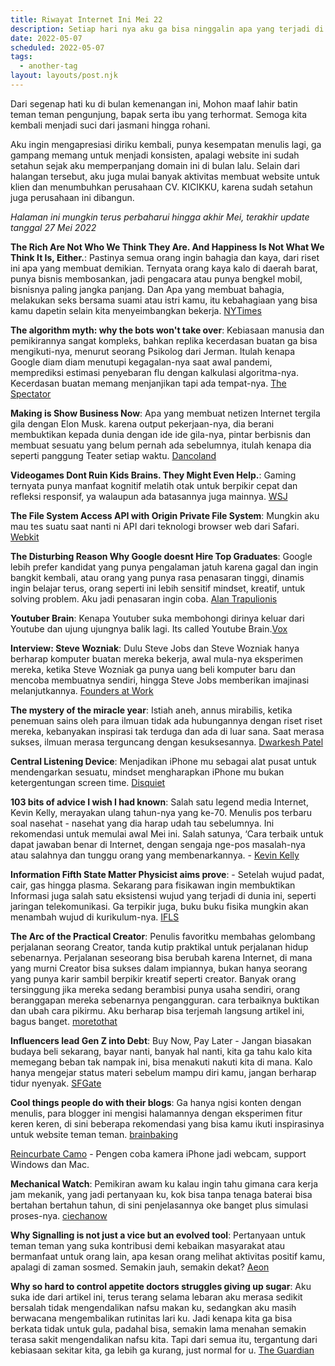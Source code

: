 ```yaml
---
title: Riwayat Internet Ini Mei 22
description: Setiap hari nya aku ga bisa ninggalin apa yang terjadi di Internet pagi hari
date: 2022-05-07
scheduled: 2022-05-07
tags:
  - another-tag
layout: layouts/post.njk
---
```


Dari segenap hati ku di bulan kemenangan ini, Mohon maaf lahir batin teman teman pengunjung, bapak serta ibu yang terhormat. Semoga kita kembali menjadi suci dari jasmani hingga rohani. 

Aku ingin mengapresiasi diriku kembali, punya kesempatan menulis lagi, ga gampang memang untuk menjadi konsisten, apalagi website ini sudah setahun sejak aku memperpanjang domain ini di bulan lalu. Selain dari halangan tersebut, aku juga mulai banyak aktivitas membuat website untuk klien dan menumbuhkan perusahaan CV. KICIKKU, karena sudah setahun juga perusahaan ini dibangun.

*Halaman ini mungkin terus perbaharui hingga akhir Mei, terakhir update tanggal 27 Mei 2022*

**The Rich Are Not Who We Think They Are. And Happiness Is Not What We Think It Is, Either.**: Pastinya semua orang ingin bahagia dan kaya, dari riset ini apa yang membuat demikian. Ternyata orang kaya kalo di daerah barat, punya bisnis membosankan, jadi pengacara atau punya bengkel mobil, bisnisnya paling jangka panjang. Dan Apa yang membuat bahagia, melakukan seks bersama suami atau istri kamu, itu kebahagiaan yang bisa kamu dapetin selain kita menyeimbangkan bekerja. [NYTimes](https://www.nytimes.com/2022/05/14/opinion/sunday/rich-happiness-big-data.html)

**The algorithm myth: why the bots won't take over**: Kebiasaan manusia dan pemikirannya sangat kompleks, bahkan replika kecerdasan buatan ga bisa mengikuti-nya, menurut seorang Psikolog dari Jerman. Itulah kenapa Google diam diam menutupi kegagalan-nya saat awal pandemi, memprediksi estimasi penyebaran flu dengan kalkulasi algoritma-nya. Kecerdasan buatan memang menjanjikan tapi ada tempat-nya. [The Spectator](https://www.spectator.co.uk/article/the-algorithm-myth-why-the-bots-won-t-take-over)

**Making is Show Business Now**: Apa yang membuat netizen Internet tergila gila dengan Elon Musk. karena output pekerjaan-nya, dia berani membuktikan kepada dunia dengan ide ide gila-nya, pintar berbisnis dan membuat sesuatu yang belum pernah ada sebelumnya, itulah kenapa dia seperti panggung Teater setiap waktu. [Dancoland](https://alexdanco.com/2020/10/08/making-is-show-business-now/)

**Videogames Dont Ruin Kids Brains. They Might Even Help.**: Gaming ternyata punya manfaat kognitif melatih otak untuk berpikir cepat dan refleksi responsif, ya walaupun ada batasannya juga mainnya. [WSJ](https://www.wsj.com/articles/the-not-terrible-news-about-videogames-and-your-kids-brain-11652460977)

**The File System Access API with Origin Private File System**: Mungkin aku mau tes suatu saat nanti ni API dari teknologi browser web dari Safari. [Webkit](https://webkit.org/blog/12257/the-file-system-access-api-with-origin-private-file-system/)

**The Disturbing Reason Why Google doesnt Hire Top Graduates**: Google lebih prefer kandidat yang punya pengalaman jatuh karena gagal  dan ingin bangkit kembali, atau orang yang punya rasa penasaran tinggi, dinamis ingin belajar terus, orang seperti ini lebih sensitif mindset, kreatif, untuk solving problem. Aku jadi penasaran ingin coba. [Alan Trapulionis](https://alan-12169.medium.com/the-disturbing-reason-why-google-doesnt-hire-top-graduates-9715cac0fd24)

**Youtuber Brain**: Kenapa Youtuber suka membohongi dirinya keluar dari Youtube dan ujung ujungnya balik lagi. Its called Youtube Brain.[Vox](https://www.vox.com/the-goods/23064266/dan-howell-michelle-phan-youtuber-brain)

**Interview: Steve Wozniak**: Dulu Steve Jobs dan Steve Wozniak hanya berharap komputer buatan mereka bekerja, awal mula-nya eksperimen mereka, ketika Steve Wozniak ga punya uang beli komputer baru dan mencoba membuatnya sendiri, hingga Steve Jobs memberikan imajinasi melanjutkannya. [Founders at Work](http://www.foundersatwork.com/steve-wozniak.html)

**The mystery of the miracle year**: Istiah aneh, annus mirabilis, ketika penemuan sains oleh para ilmuan tidak ada hubungannya dengan riset riset mereka, kebanyakan inspirasi tak terduga dan ada di luar sana. Saat merasa sukses, ilmuan merasa terguncang dengan kesuksesannya. [Dwarkesh Patel](https://www.dwarkeshpatel.com/p/annus-mirabilis?s=r)

**Central Listening Device**: Menjadikan iPhone mu sebagai alat pusat untuk mendengarkan sesuatu, mindset mengharapkan iPhone mu bukan ketergentungan screen time. [Disquiet](https://disquiet.com/2022/04/25/central-listening-device/)

**103 bits of advice I wish I had known**: Salah satu legend media Internet, Kevin Kelly, merayakan ulang tahun-nya yang ke-70. Menulis pos terbaru soal nasehat - nasehat yang dia harap udah tau sebelumnya. Ini rekomendasi untuk memulai awal Mei ini. Salah satunya, ‘Cara terbaik untuk dapat jawaban benar di Internet, dengan sengaja nge-pos masalah-nya atau salahnya dan tunggu orang yang membenarkannya. - [Kevin Kelly](https://kk.org/thetechnium/103-bits-of-advice-i-wish-i-had-known/")

**Information Fifth State Matter Physicist aims prove**: - Setelah wujud padat, cair, gas hingga plasma. Sekarang para fisikawan ingin membuktikan Informasi juga salah satu eksistensi wujud yang terjadi di dunia ini, seperti jaringan telekomunikasi. Ga terpikir juga, buku buku fisika mungkin akan menambah wujud di kurikulum-nya. [IFLS](https://www.iflscience.com/physics/information-fifth-state-matter-physicist-aims-prove/)

**The Arc of the Practical Creator**: Penulis favoritku membahas gelombang perjalanan seorang Creator, tanda kutip praktikal untuk perjalanan hidup sebenarnya. Perjalanan seseorang bisa berubah karena Internet, di mana yang murni Creator bisa sukses dalam impiannya, bukan hanya seorang yang punya karir sambil berpikir kreatif seperti creator. Banyak orang tersinggung jika mereka sedang berambisi punya usaha sendiri, orang beranggapan mereka sebenarnya pengangguran. cara terbaiknya buktikan dan ubah cara pikirmu. Aku berharap bisa terjemah langsung artikel ini, bagus banget. [moretothat](https://moretothat.com/the-arc-of-the-practical-creator/)

**Influencers lead Gen Z into Debt**: Buy Now, Pay Later - Jangan biasakan budaya beli sekarang, bayar nanti, banyak hal nanti, kita ga tahu kalo kita memegang beban tak nampak ini, bisa menakuti nakuti kita di mana. Kalo hanya mengejar status materi sebelum mampu diri kamu, jangan berharap tidur nyenyak. [SFGate](https://www.sfgate.com/news/article/influencers-lead-Gen-Z-into-debt-17142294.php)

**Cool things people do with their blogs**: Ga hanya ngisi konten dengan menulis, para blogger ini mengisi halamannya dengan eksperimen fitur keren keren, di sini beberapa rekomendasi yang bisa kamu ikuti inspirasinya untuk website teman teman. [brainbaking](https://brainbaking.com/post/2022/04/cool-things-people-do-with-their-blogs/)

[Reincurbate Camo](https://reincubate.com/camo/) - Pengen coba kamera iPhone jadi webcam, support Windows dan Mac.

**Mechanical Watch**: Pemikiran awam ku kalau ingin tahu gimana cara kerja jam mekanik, yang jadi pertanyaan ku, kok bisa tanpa tenaga baterai bisa bertahan bertahun tahun, di sini penjelasannya oke banget plus simulasi proses-nya. [ciechanow](https://ciechanow.ski/mechanical-watch/)

**Why Signalling is not just a vice but an evolved tool**: Pertanyaan untuk teman teman yang suka kontribusi demi kebaikan masyarakat atau bermanfaat untuk orang lain, apa kesan orang melihat aktivitas positif kamu, apalagi di zaman sosmed. Semakin jauh, semakin dekat? [Aeon](https://aeon.co/essays/why-virtue-signalling-is-not-just-a-vice-but-an-evolved-tool)

**Why so hard to control appetite doctors struggles giving up sugar**: Aku suka ide dari artikel ini, terus terang selama lebaran aku merasa sedikit bersalah tidak mengendalikan nafsu makan ku, sedangkan aku masih berwacana mengembalikan rutinitas lari ku. Jadi kenapa kita ga bisa berkata tidak untuk gula, padahal bisa, semakin lama menahan semakin terasa sakit mengendalikan nafsu kita. Tapi dari semua itu, tergantung dari kebiasaan sekitar kita, ga lebih ga kurang, just normal for u. [The Guardian](https://www.theguardian.com/lifeandstyle/2022/may/03/why-so-hard-to-control-appetite-doctor-struggles-giving-up-sugar)

